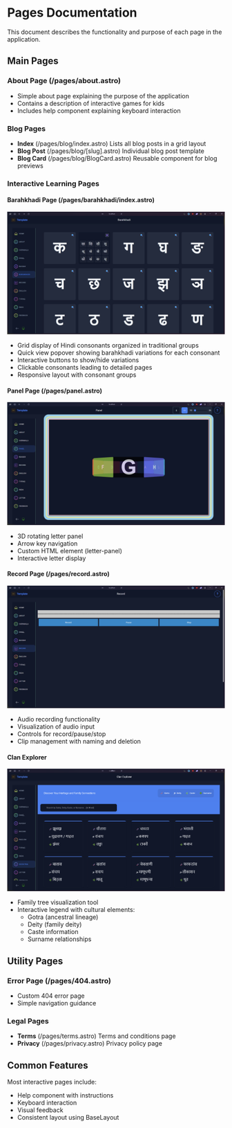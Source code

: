 # Pages Documentation

This document describes the functionality and purpose of each page in the application.

## Main Pages

### About Page (/pages/about.astro)

- Simple about page explaining the purpose of the application
- Contains a description of interactive games for kids
- Includes help component explaining keyboard interaction

### Blog Pages

- **Index** (/pages/blog/index.astro)
  Lists all blog posts in a grid layout
- **Blog Post** (/pages/blog/[slug].astro)
  Individual blog post template
- **Blog Card** (/pages/blog/BlogCard.astro)
  Reusable component for blog previews

### Interactive Learning Pages

#### Barahkhadi Page (/pages/barahkhadi/index.astro)

![Barahkhadi page](../src/assets/screenshots/barahkhadi.png)

- Grid display of Hindi consonants organized in traditional groups
- Quick view popover showing barahkhadi variations for each consonant
- Interactive buttons to show/hide variations
- Clickable consonants leading to detailed pages
- Responsive layout with consonant groups

#### Panel Page (/pages/panel.astro)

![3D Panel page](../src/assets/screenshots/panel.png)

- 3D rotating letter panel
- Arrow key navigation
- Custom HTML element (letter-panel)
- Interactive letter display

#### Record Page (/pages/record.astro)

![Audio recording page](../src/assets/screenshots/record.png)

- Audio recording functionality
- Visualization of audio input
- Controls for record/pause/stop
- Clip management with naming and deletion

#### Clan Explorer

![Clan explorer page](../src/assets/screenshots/clan.png)

- Family tree visualization tool
- Interactive legend with cultural elements:
  - Gotra (ancestral lineage)
  - Deity (family deity)
  - Caste information
  - Surname relationships

## Utility Pages

### Error Page (/pages/404.astro)

- Custom 404 error page
- Simple navigation guidance

### Legal Pages

- **Terms** (/pages/terms.astro)
  Terms and conditions page
- **Privacy** (/pages/privacy.astro)
  Privacy policy page

## Common Features

Most interactive pages include:

- Help component with instructions
- Keyboard interaction
- Visual feedback
- Consistent layout using BaseLayout
